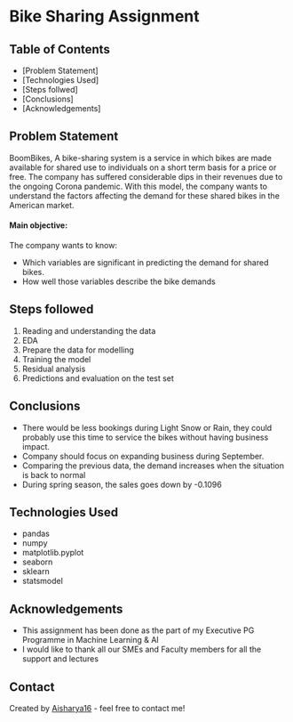 # Bike Sharing Assignment

## Table of Contents
* [Problem Statement]
* [Technologies Used]
* [Steps follwed]
* [Conclusions]
* [Acknowledgements]

## Problem Statement

BoomBikes, A bike-sharing system is a service in which bikes are made available for shared use to individuals on a short term basis for a price or free. The company has suffered considerable dips in their revenues due to the ongoing Corona pandemic. With this model, the company wants to understand the factors affecting the demand for these shared bikes in the American market.

#### Main objective:
The company wants to know:

- Which variables are significant in predicting the demand for shared bikes.
- How well those variables describe the bike demands

## Steps followed

1. Reading and understanding the data
2. EDA
3. Prepare the data for modelling
4. Training the model
5. Residual analysis
6. Predictions and evaluation on the test set

## Conclusions

- There would be less bookings during Light Snow or Rain, they could probably use this time to service the bikes without having business impact.
- Company should focus on expanding business during September.
- Comparing the previous data, the demand increases when the situation is back to normal
- During spring season, the sales goes down by -0.1096


## Technologies Used
- pandas
- numpy
- matplotlib.pyplot
- seaborn
- sklearn
- statsmodel

## Acknowledgements

- This assignment has been done as the part of my Executive PG Programme in Machine Learning & AI
- I would like to thank all our SMEs and Faculty members for all the support and lectures

## Contact
Created by [Aisharya16](https://github.com/Aisharya16) - feel free to contact me!


